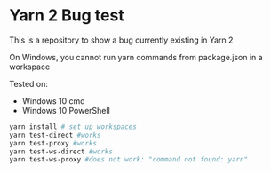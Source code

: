 # Yarn 2 Bug test

This is a repository to show a bug currently existing in Yarn 2

On Windows, you cannot run yarn commands from package.json in a workspace

Tested on:
* Windows 10 cmd
* Windows 10 PowerShell

```bash
yarn install # set up workspaces
yarn test-direct #works
yarn test-proxy #works
yarn test-ws-direct #works
yarn test-ws-proxy #does not work: "command not found: yarn"
```